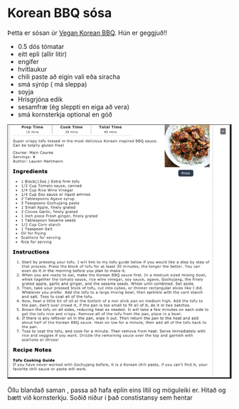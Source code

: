 
# Korean BBQ sósa

Þetta er sósan úr [Vegan Korean BBQ](vegan_korean_bbq.md). Hún er geggjuð!!

- 0.5 dós tómatar
- eitt epli (allir litir)
- engifer
- hvítlaukur
- chili paste að eigin vali eða siracha
- smá sýróp ( má sleppa)
- soyja
- Hrísgrjóna edik
- sesamfræ (ég sleppti en eiga að vera)
- smá kornsterkja optional en góð

 ![BBQ](bbq.png)

Öllu blandað saman , passa að hafa eplin eins lítil og möguleiki er. Hitað og bætt við kornsterkju. Soðið niður i það constistansy sem hentar
